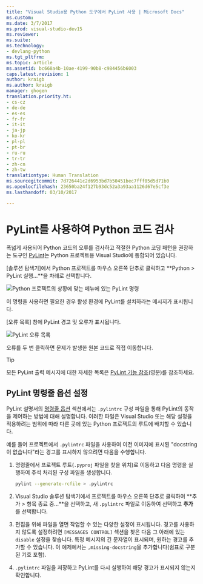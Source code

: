 ```yaml
---
title: "Visual Studio용 Python 도구에서 PyLint 사용 | Microsoft Docs"
ms.custom: 
ms.date: 3/7/2017
ms.prod: visual-studio-dev15
ms.reviewer: 
ms.suite: 
ms.technology:
- devlang-python
ms.tgt_pltfrm: 
ms.topic: article
ms.assetid: bc668a4b-10ae-4199-90b8-c984456b6003
caps.latest.revision: 1
author: kraigb
ms.author: kraigb
manager: ghogen
translation.priority.ht:
- cs-cz
- de-de
- es-es
- fr-fr
- it-it
- ja-jp
- ko-kr
- pl-pl
- pt-br
- ru-ru
- tr-tr
- zh-cn
- zh-tw
translationtype: Human Translation
ms.sourcegitcommit: 7d726441c2d6953bd7b50451bec7fff05d5d71b0
ms.openlocfilehash: 23650ba24f127b93dc52a3a93aa1126d67e5cf3e
ms.lasthandoff: 03/10/2017

---
```


# <a name="using-pylint-to-check-python-code"></a>PyLint를 사용하여 Python 코드 검사

폭넓게 사용되어 Python 코드의 오류를 검사하고 적절한 Python 코딩 패턴을 권장하는 도구인 [PyLint](https://www.pylint.org/)는 Python 프로젝트용 Visual Studio에 통합되어 있습니다.

[솔루션 탐색기]에서 Python 프로젝트를 마우스 오른쪽 단추로 클릭하고 **Python > PyLint 실행...**을 차례로 선택합니다.

![Python 프로젝트의 상황에 맞는 메뉴에 있는 PyLint 명령](media/code-pylint-command.png)

이 명령을 사용하면 필요한 경우 활성 환경에 PyLint를 설치하라는 메시지가 표시됩니다.

[오류 목록] 창에 PyLint 경고 및 오류가 표시됩니다.

![PyLint 오류 목록](media/code-pylint-error-list.png)

오류를 두 번 클릭하면 문제가 발생한 원본 코드로 직접 이동합니다.

> [!Tip]
> 모든 PyLint 출력 메시지에 대한 자세한 목록은 [PyLint 기능 참조](https://pylint.readthedocs.io/en/latest/reference_guide/features.html)(영문)를 참조하세요.

## <a name="setting-pylint-command-line-options"></a>PyLint 명령줄 옵션 설정

PyLint 설명서의 [명령줄 옵션](https://pylint.readthedocs.io/en/latest/user_guide/run.html#command-line-options) 섹션에서는 `.pylintrc` 구성 파일을 통해 PyLint의 동작을 제어하는 방법에 대해 설명합니다. 이러한 파일은 Visual Studio 또는 해당 설정을 적용하려는 범위에 따라 다른 곳에 있는 Python 프로젝트의 루트에 배치할 수 있습니다.

예를 들어 프로젝트에서 `.pylintrc` 파일을 사용하여 이전 이미지에 표시된 "docstring이 없습니다"라는 경고를 표시하지 않으려면 다음을 수행합니다.

1. 명령줄에서 프로젝트 루트(`.pyproj` 파일을 찾을 위치)로 이동하고 다음 명령을 실행하여 주석 처리된 구성 파일을 생성합니다.

   ```bash
   pylint --generate-rcfile > .pylintrc
   ```

1. Visual Studio 솔루션 탐색기에서 프로젝트를 마우스 오른쪽 단추로 클릭하여 **추가 > 항목 종료 중...**을 선택하고, 새 `.pylintrc` 파일로 이동하여 선택하고 **추가**를 선택합니다.

1. 편집을 위해 파일을 열면 작업할 수 있는 다양한 설정이 표시됩니다. 경고를 사용하지 않도록 설정하려면 `[MESSAGES CONTROL]` 섹션을 찾은 다음 그 아래에 있는 `disable` 설정을 찾습니다. 특정 메시지의 긴 문자열이 표시되며, 원하는 경고를 추가할 수 있습니다. 이 예제에서는 `,missing-docstring`을 추가합니다(쉼표로 구분된 기호 포함).

1. `.pylintrc` 파일을 저장하고 PyLint를 다시 실행하여 해당 경고가 표시되지 않는지 확인합니다.
